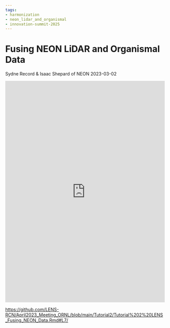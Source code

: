 ```yaml
---
tags:
- harmonization
- neon_lidar_and_organismal
- innovation-summit-2025
---
```


Fusing NEON LiDAR and Organismal Data
================
Sydne Record & Isaac Shepard of NEON
2023-03-02

<iframe width="100%" height="700" src="https://github.com/LENS-RCN/April2023_Meeting_ORNL/blob/main/Tutorial2/Tutorial%202%20LENS_Fusing_NEON_Data.Rmd#L7/" style="border:none" title="Contributed by NEON">
</iframe>

<https://github.com/LENS-RCN/April2023_Meeting_ORNL/blob/main/Tutorial2/Tutorial%202%20LENS_Fusing_NEON_Data.Rmd#L7/>
